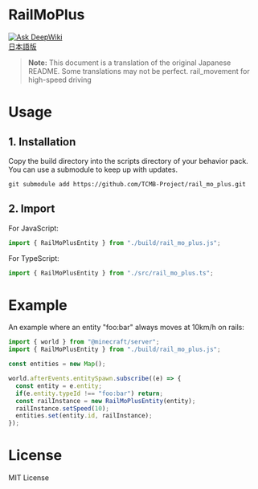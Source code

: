 # RailMoPlus
[![Ask DeepWiki](https://deepwiki.com/badge.svg)](https://deepwiki.com/TCMB-Project/rail_mo_plus)  
[日本語版](https://github.com/TCMB-Project/rail_mo_plus/blob/main/README.jpn.md)  
> **Note:** This document is a translation of the original Japanese README. Some translations may not be perfect.
rail_movement for high-speed driving

# Usage
## 1. Installation
Copy the build directory into the scripts directory of your behavior pack.  
You can use a submodule to keep up with updates.
```shell
git submodule add https://github.com/TCMB-Project/rail_mo_plus.git
```
## 2. Import
For JavaScript:
```javascript
import { RailMoPlusEntity } from "./build/rail_mo_plus.js";
```
For TypeScript:
```typescript
import { RailMoPlusEntity } from "./src/rail_mo_plus.ts";
```

# Example
An example where an entity "foo:bar" always moves at 10km/h on rails:
```javascript
import { world } from "@minecraft/server";
import { RailMoPlusEntity } from "./build/rail_mo_plus.js";

const entities = new Map();

world.afterEvents.entitySpawn.subscribe((e) => {
  const entity = e.entity;
  if(e.entity.typeId !== "foo:bar") return;
  const railInstance = new RailMoPlusEntity(entity);
  railInstance.setSpeed(10);
  entities.set(entity.id, railInstance);
});
```

# License
MIT License